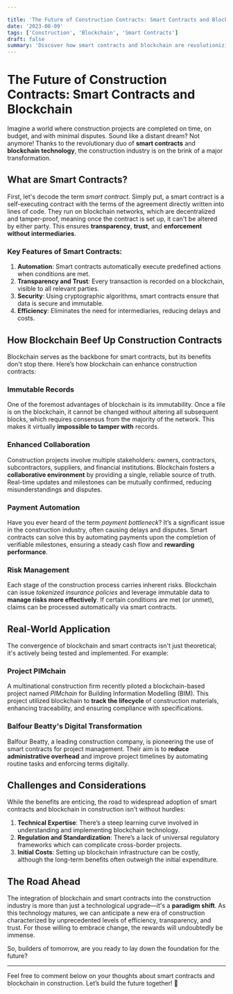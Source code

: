 ```yaml
---

title: 'The Future of Construction Contracts: Smart Contracts and Blockchain'
date: '2023-08-09'
tags: ['Construction', 'Blockchain', 'Smart Contracts']
draft: false
summary: 'Discover how smart contracts and blockchain are revolutionizing the construction industry, offering greater transparency, efficiency, and security.'
---
```


# The Future of Construction Contracts: Smart Contracts and Blockchain

Imagine a world where construction projects are completed on time, on budget, and with minimal disputes. Sound like a distant dream? Not anymore! Thanks to the revolutionary duo of **smart contracts** and **blockchain technology**, the construction industry is on the brink of a major transformation.

## What are Smart Contracts?

First, let's decode the term *smart contract*. Simply put, a smart contract is a self-executing contract with the terms of the agreement directly written into lines of code. They run on blockchain networks, which are decentralized and tamper-proof, meaning once the contract is set up, it can't be altered by either party. This ensures **transparency**, **trust**, and **enforcement without intermediaries**.

### Key Features of Smart Contracts:

1. **Automation**: Smart contracts automatically execute predefined actions when conditions are met.
2. **Transparency and Trust**: Every transaction is recorded on a blockchain, visible to all relevant parties.
3. **Security**: Using cryptographic algorithms, smart contracts ensure that data is secure and immutable.
4. **Efficiency**: Eliminates the need for intermediaries, reducing delays and costs.

## How Blockchain Beef Up Construction Contracts

Blockchain serves as the backbone for smart contracts, but its benefits don't stop there. Here’s how blockchain can enhance construction contracts:

### Immutable Records

One of the foremost advantages of blockchain is its immutability. Once a file is on the blockchain, it cannot be changed without altering all subsequent blocks, which requires consensus from the majority of the network. This makes it virtually **impossible to tamper with** records.

### Enhanced Collaboration

Construction projects involve multiple stakeholders: owners, contractors, subcontractors, suppliers, and financial institutions. Blockchain fosters a **collaborative environment** by providing a single, reliable source of truth. Real-time updates and milestones can be mutually confirmed, reducing misunderstandings and disputes.

### Payment Automation

Have you ever heard of the term *payment bottleneck*? It’s a significant issue in the construction industry, often causing delays and disputes. Smart contracts can solve this by automating payments upon the completion of verifiable milestones, ensuring a steady cash flow and **rewarding performance**.

### Risk Management

Each stage of the construction process carries inherent risks. Blockchain can issue *tokenized insurance policies* and leverage immutable data to **manage risks more effectively**. If certain conditions are met (or unmet), claims can be processed automatically via smart contracts.

## Real-World Application

The convergence of blockchain and smart contracts isn't just theoretical; it's actively being tested and implemented. For example:

### Project PIMchain

A multinational construction firm recently piloted a blockchain-based project named *PIMchain* for Building Information Modelling (BIM). This project utilized blockchain to **track the lifecycle** of construction materials, enhancing traceability, and ensuring compliance with specifications.

### Balfour Beatty's Digital Transformation

Balfour Beatty, a leading construction company, is pioneering the use of smart contracts for project management. Their aim is to **reduce administrative overhead** and improve project timelines by automating routine tasks and enforcing terms digitally.

## Challenges and Considerations

While the benefits are enticing, the road to widespread adoption of smart contracts and blockchain in construction isn't without hurdles:

1. **Technical Expertise**: There’s a steep learning curve involved in understanding and implementing blockchain technology.
2. **Regulation and Standardization**: There’s a lack of universal regulatory frameworks which can complicate cross-border projects.
3. **Initial Costs**: Setting up blockchain infrastructure can be costly, although the long-term benefits often outweigh the initial expenditure.

## The Road Ahead

The integration of blockchain and smart contracts into the construction industry is more than just a technological upgrade—it's a **paradigm shift**. As this technology matures, we can anticipate a new era of construction characterized by unprecedented levels of efficiency, transparency, and trust. For those willing to embrace change, the rewards will undoubtedly be immense.

So, builders of tomorrow, are you ready to lay down the foundation for the future?

---

Feel free to comment below on your thoughts about smart contracts and blockchain in construction. Let’s build the future together! 🚀